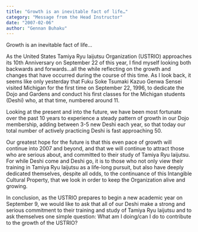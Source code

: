 ```yaml
---
title: "Growth is an inevitable fact of life…"
category: "Message from the Head Instructor"
date: "2007-02-06"
author: "Gennan Buhaku"
---
```


Growth is an inevitable fact of life…

As the United States Tamiya Ryu Iaijutsu Organization (USTRIO) approaches its 10th Anniversary on September 22 of this year, I find myself looking both backwards and forwards…all the while reflecting on the growth and changes that have occurred during the course of this time. As I look back, it seems like only yesterday that Fuku Soke Tsumaki Kazuo Genwa Sensei visited Michigan for the first time on September 22, 1996, to dedicate the Dojo and Gardens and conduct his first classes for the Michigan students (Deshi) who, at that time, numbered around 11.

Looking at the present and into the future, we have been most fortunate over the past 10 years to experience a steady pattern of growth in our Dojo membership, adding between 3-5 new Deshi each year, so that today our total number of actively practicing Deshi is fast approaching 50.

Our greatest hope for the future is that this even pace of growth will continue into 2007 and beyond, and that we will continue to attract those who are serious about, and committed to their study of Tamiya Ryu Iaijutsu. For while Deshi come and Deshi go, it is to those who not only view their training in Tamiya Ryu Iaijutsu as a life-long pursuit, but also have deeply dedicated themselves, despite all odds, to the continuance of this Intangible Cultural Property, that we look in order to keep the Organization alive and growing.

In conclusion, as the USTRIO prepares to begin a new academic year on September 9, we would like to ask that all of our Deshi make a strong and serious commitment to their training and study of Tamiya Ryu Iaijutsu and to ask themselves one simple question: What am I doing/can I do to contribute to the growth of the USTRIO?
